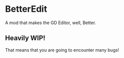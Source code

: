 # BetterEdit 

A mod that makes the GD Editor, well, Better.

## Heavily WIP!

That means that you are going to encounter many bugs!
